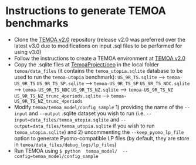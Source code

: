 # Instructions to generate TEMOA benchmarks

- Clone the [TEMOA v2.0](https://github.com/TemoaProject/temoa/tree/v2.0) repository (release v2.0 was preferred over the latest v3.0 due to modifications on input .sql files to be performed for using v3.0)
- Follow the instructions to create a TEMOA environment at [TEMOA v2.0](https://github.com/TemoaProject/temoa/tree/v2.0)
- Copy the .sqlite files at [TemoaProject/oeo](https://github.com/TemoaProject/oeo) in the local folder `temoa/data_files` (it contains the `temoa_utopia.sqlite` database to be used to run the `temoa-utopia` benchmark):
    `US_9R_TS.sqlite` --> `temoa-US_9R_TS`
    `US_9R_TS_SP.sqlite` --> `temoa-US_9R_TS_SP`
    `US_9R_TS_NDC.sqlite` --> `temoa-US_9R_TS_NDC`
    `US_9R_TS_NZ.sqlite` --> `temoa-US_9R_TS_NZ`
    `US_9R_TS_NZ_trunc_4periods.sqlite` --> `temoa-US_9R_TS_NZ_trunc_4periods`
- Modify `temoa/temoa_model/config_sample` 1) providing the name of the `--input` and `--output` .sqlite dataset you wish to run (i.e. `--input=data_files/temoa_utopia.sqlite` and `--output=data_files/temoa_utopia.sqlite` if you wish to run `temoa_utopia.sqlite`) and 2) uncommenting the `--keep_pyomo_lp_file` option to generate Pyomo-compatible LP files (by default, they are store in `temoa/data_files/debug_logs/lp_files`)
- Run TEMOA using `$ python  temoa_model/  --config=temoa_model/config_sample`
